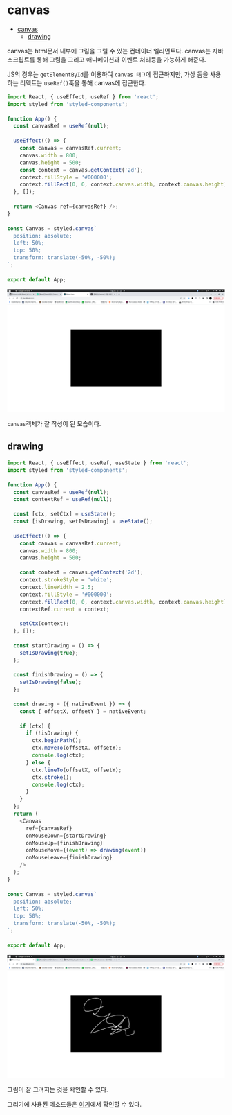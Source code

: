 # canvas

- [canvas](#canvas)
    - [drawing](#drawing)

canvas는 html문서 내부에 그림을 그릴 수 있는 컨테이너 엘리먼트다. canvas는 자바스크립트를 통해 그림을 그리고 애니메이션과 이벤트 처리등을 가능하게 해준다.

JS의 경우는 `getElementById`를 이용하여 `canvas 태그`에 접근하지만, 가상 돔을 사용하는 리액트는 `useRef()`훅을 통해 canvas에 접근한다.

```javascript
import React, { useEffect, useRef } from 'react';
import styled from 'styled-components';

function App() {
  const canvasRef = useRef(null);

  useEffect(() => {
    const canvas = canvasRef.current;
    canvas.width = 800;
    canvas.height = 500;
    const context = canvas.getContext('2d');
    context.fillStyle = '#000000';
    context.fillRect(0, 0, context.canvas.width, context.canvas.height);
  }, []);

  return <Canvas ref={canvasRef} />;
}

const Canvas = styled.canvas`
  position: absolute;
  left: 50%;
  top: 50%;
  transform: translate(-50%, -50%);
`;

export default App;
```

![01](./2023_01_02_img/01.png)

`canvas`객체가 잘 작성이 된 모습이다.

## drawing

```javascript
import React, { useEffect, useRef, useState } from 'react';
import styled from 'styled-components';

function App() {
  const canvasRef = useRef(null);
  const contextRef = useRef(null);

  const [ctx, setCtx] = useState();
  const [isDrawing, setIsDrawing] = useState();

  useEffect(() => {
    const canvas = canvasRef.current;
    canvas.width = 800;
    canvas.height = 500;

    const context = canvas.getContext('2d');
    context.strokeStyle = 'white';
    context.lineWidth = 2.5;
    context.fillStyle = '#000000';
    context.fillRect(0, 0, context.canvas.width, context.canvas.height);
    contextRef.current = context;

    setCtx(context);
  }, []);

  const startDrawing = () => {
    setIsDrawing(true);
  };

  const finishDrawing = () => {
    setIsDrawing(false);
  };

  const drawing = ({ nativeEvent }) => {
    const { offsetX, offsetY } = nativeEvent;

    if (ctx) {
      if (!isDrawing) {
        ctx.beginPath();
        ctx.moveTo(offsetX, offsetY);
        console.log(ctx);
      } else {
        ctx.lineTo(offsetX, offsetY);
        ctx.stroke();
        console.log(ctx);
      }
    }
  };
  return (
    <Canvas
      ref={canvasRef}
      onMouseDown={startDrawing}
      onMouseUp={finishDrawing}
      onMouseMove={(event) => drawing(event)}
      onMouseLeave={finishDrawing}
    />
  );
}

const Canvas = styled.canvas`
  position: absolute;
  left: 50%;
  top: 50%;
  transform: translate(-50%, -50%);
`;

export default App;
```

![02](./2023_01_02_img/02.png)

그림이 잘 그려지는 것을 확인할 수 있다.

그리기에 사용된 메소드들은 [여기](https://velog.io/@mokyoungg/JS-JS%EC%97%90%EC%84%9C-Canvas-%EC%82%AC%EC%9A%A9%ED%95%98%EA%B8%B0%EB%A7%88%EC%9A%B0%EC%8A%A4%EB%A1%9C-%EA%B7%B8%EB%A6%AC%EA%B8%B0#htmlcanvaselementgetcontext)에서 확인할 수 있다.
